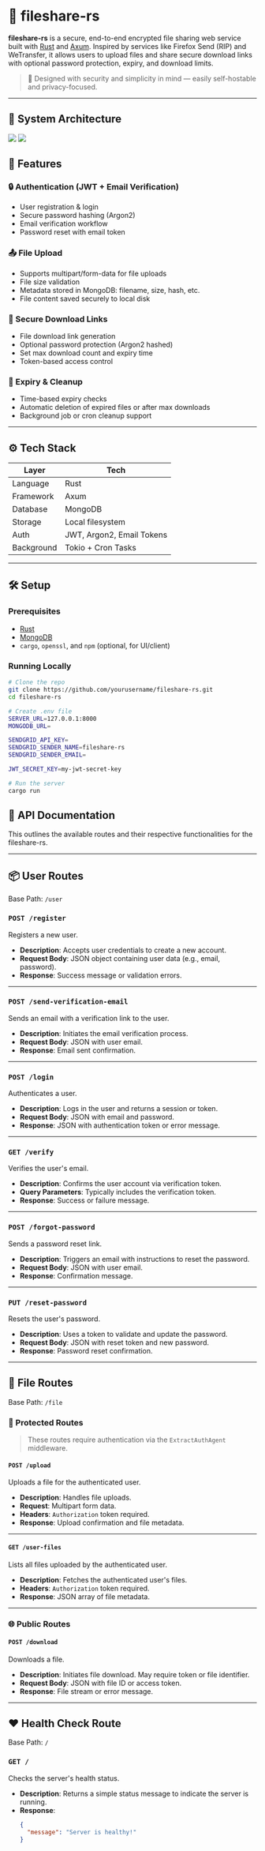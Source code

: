 # 📁 fileshare-rs

**fileshare-rs** is a secure, end-to-end encrypted file sharing web service built with [Rust](https://www.rust-lang.org/) and [Axum](https://github.com/tokio-rs/axum). Inspired by services like Firefox Send (RIP) and WeTransfer, it allows users to upload files and share secure download links with optional password protection, expiry, and download limits.

> 🔐 Designed with security and simplicity in mind — easily self-hostable and privacy-focused.

---

## 🧠 System Architecture

<img src="assets/auth_system.png" />
<img src="assets/auth_system.png" />

## 🚀 Features

### 🔒 Authentication (JWT + Email Verification)

- User registration & login
- Secure password hashing (Argon2)
- Email verification workflow
- Password reset with email token

### 📤 File Upload

- Supports multipart/form-data for file uploads
- File size validation
- Metadata stored in MongoDB: filename, size, hash, etc.
- File content saved securely to local disk

### 🔗 Secure Download Links

- File download link generation
- Optional password protection (Argon2 hashed)
- Set max download count and expiry time
- Token-based access control

### 🧹 Expiry & Cleanup

- Time-based expiry checks
- Automatic deletion of expired files or after max downloads
- Background job or cron cleanup support

---

## ⚙️ Tech Stack

| Layer      | Tech                      |
| ---------- | ------------------------- |
| Language   | Rust                      |
| Framework  | Axum                      |
| Database   | MongoDB                   |
| Storage    | Local filesystem          |
| Auth       | JWT, Argon2, Email Tokens |
| Background | Tokio + Cron Tasks        |

---

## 🛠️ Setup

### Prerequisites

- [Rust](https://rustup.rs/)
- [MongoDB](https://www.mongodb.com/)
- `cargo`, `openssl`, and `npm` (optional, for UI/client)

### Running Locally

```bash
# Clone the repo
git clone https://github.com/yourusername/fileshare-rs.git
cd fileshare-rs

# Create .env file
SERVER_URL=127.0.0.1:8000
MONGODB_URL=

SENDGRID_API_KEY=
SENDGRID_SENDER_NAME=fileshare-rs
SENDGRID_SENDER_EMAIL=

JWT_SECRET_KEY=my-jwt-secret-key

# Run the server
cargo run
```

## 📝 API Documentation

This outlines the available routes and their respective functionalities for the fileshare-rs.

---

## 📦 User Routes

Base Path: `/user`

### `POST /register`

Registers a new user.

- **Description**: Accepts user credentials to create a new account.
- **Request Body**: JSON object containing user data (e.g., email, password).
- **Response**: Success message or validation errors.

---

### `POST /send-verification-email`

Sends an email with a verification link to the user.

- **Description**: Initiates the email verification process.
- **Request Body**: JSON with user email.
- **Response**: Email sent confirmation.

---

### `POST /login`

Authenticates a user.

- **Description**: Logs in the user and returns a session or token.
- **Request Body**: JSON with email and password.
- **Response**: JSON with authentication token or error message.

---

### `GET /verify`

Verifies the user's email.

- **Description**: Confirms the user account via verification token.
- **Query Parameters**: Typically includes the verification token.
- **Response**: Success or failure message.

---

### `POST /forgot-password`

Sends a password reset link.

- **Description**: Triggers an email with instructions to reset the password.
- **Request Body**: JSON with user email.
- **Response**: Confirmation message.

---

### `PUT /reset-password`

Resets the user's password.

- **Description**: Uses a token to validate and update the password.
- **Request Body**: JSON with reset token and new password.
- **Response**: Password reset confirmation.

---

## 📁 File Routes

Base Path: `/file`

### 🔐 Protected Routes

> These routes require authentication via the `ExtractAuthAgent` middleware.

#### `POST /upload`

Uploads a file for the authenticated user.

- **Description**: Handles file uploads.
- **Request**: Multipart form data.
- **Headers**: `Authorization` token required.
- **Response**: Upload confirmation and file metadata.

---

#### `GET /user-files`

Lists all files uploaded by the authenticated user.

- **Description**: Fetches the authenticated user's files.
- **Headers**: `Authorization` token required.
- **Response**: JSON array of file metadata.

---

### 🌐 Public Routes

#### `POST /download`

Downloads a file.

- **Description**: Initiates file download. May require token or file identifier.
- **Request Body**: JSON with file ID or access token.
- **Response**: File stream or error message.

---

## ❤️ Health Check Route

Base Path: `/`

### `GET /`

Checks the server's health status.

- **Description**: Returns a simple status message to indicate the server is running.
- **Response**:
  ```json
  {
    "message": "Server is healthy!"
  }
  ```
